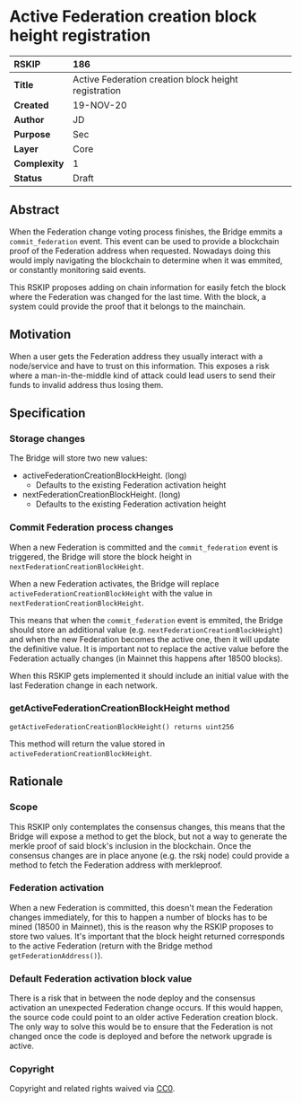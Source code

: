 # Active Federation creation block height registration

|RSKIP          |186           |
| :------------ |:-------------|
|**Title**      |Active Federation creation block height registration |
|**Created**    |19-NOV-20 |
|**Author**     |JD |
|**Purpose**    |Sec |
|**Layer**      |Core |
|**Complexity** |1 |
|**Status**     |Draft |

## Abstract

When the Federation change voting process finishes, the Bridge emmits a `commit_federation` event.
This event can be used to provide a blockchain proof of the Federation address when requested. Nowadays doing this would imply navigating the blockchain to determine when it was emmited, or constantly monitoring said events.

This RSKIP proposes adding on chain information for easily fetch the block where the Federation was changed for the last time. With the block, a system could provide the proof that it belongs to the mainchain.

## Motivation

When a user gets the Federation address they usually interact with a node/service and have to trust on this information. This exposes a risk where a man-in-the-middle kind of attack could lead users to send their funds to invalid address thus losing them.

## Specification

### Storage changes

The Bridge will store two new values:
- activeFederationCreationBlockHeight. (long)
  - Defaults to the existing Federation activation height 
- nextFederationCreationBlockHeight. (long)
  - Defaults to the existing Federation activation height

### Commit Federation process changes

When a new Federation is committed and the `commit_federation` event is triggered, the Bridge will store the block height in `nextFederationCreationBlockHeight`.

When a new Federation activates, the Bridge will replace `activeFederationCreationBlockHeight` with the value in `nextFederationCreationBlockHeight`.


This means that when the `commit_federation` event is emmited, the Bridge should store an additional value (e.g. `nextFederationCreationBlockHeight`) and when the new Federation becomes the active one, then it will update the definitive value. It is important not to replace the active value before the Federation actually changes (in Mainnet this happens after 18500 blocks).

When this RSKIP gets implemented it should include an initial value with the last Federation change in each network.

### getActiveFederationCreationBlockHeight method

```
getActiveFederationCreationBlockHeight() returns uint256
```

This method will return the value stored in `activeFederationCreationBlockHeight`.

## Rationale

### Scope

This RSKIP only contemplates the consensus changes, this means that the Bridge will expose a method to get the block, but not a way to generate the merkle proof of said block's inclusion in the blockchain. Once the consensus changes are in place anyone (e.g. the rskj node) could provide a method to fetch the Federation address with merkleproof.

### Federation activation

When a new Federation is committed, this doesn't mean the Federation changes immediately, for this to happen a number of blocks has to be mined (18500 in Mainnet), this is the reason why the RSKIP proposes to store two values. It's important that the block height returned corresponds to the active Federation (return with the Bridge method `getFederationAddress()`).

### Default Federation activation block value

There is a risk that in between the node deploy and the consensus activation an unexpected Federation change occurs. If this would happen, the source code could point to an older active Federation creation block.
The only way to solve this would be to ensure that the Federation is not changed once the code is deployed and before the network upgrade is active.

### Copyright

Copyright and related rights waived via [CC0](https://creativecommons.org/publicdomain/zero/1.0/).
